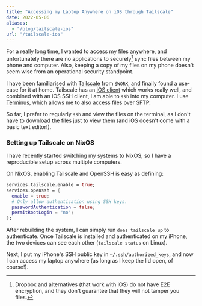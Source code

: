 ```yaml
---
title: "Accessing my Laptop Anywhere on iOS through Tailscale"
date: 2022-05-06
aliases:
  - "/blog/tailscale-ios"
url: "/tailscale-ios"
---
```


For a really long time, I wanted to access my files anywhere, and unfortunately
there are no applications to securely[^1] sync files between my phone and
computer. Also, keeping a copy of my files on my phone doesn't seem wise from
an operational security standpoint.


I have been familiarised with [Tailscale](https://tailscale.com/) from `$WORK`,
and finally found a use-case for it at home. Tailscale has an
[iOS client](https://tailscale.com/kb/1020/install-ios/) which works really
well, and combined with an iOS SSH client, I am able to `ssh` into my computer.
I use [Terminus](https://apps.apple.com/us/app/termius-terminal-ssh-client/id549039908),
which allows me to also access files over SFTP.

So far, I prefer to regularly `ssh` and view the files on the terminal, as I
don't have to download the files just to view them (and iOS doesn't come with a
basic text editor!).

### Setting up Tailscale on NixOS

I have recently started switching my systems to NixOS, so I have a reproducible
setup across multiple computers.

On NixOS, enabling Tailscale and OpenSSH is easy as defining:

```nix
services.tailscale.enable = true;
services.openssh = {
  enable = true;
  # Only allow authentication using SSH keys.
  passwordAuthentication = false;
  permitRootLogin = "no";
};
```

After rebuilding the system, I can simply run `doas tailscale up` to
authenticate. Once Tailscale is installed and authenticated on my iPhone, the
two devices can see each other (`tailscale status` on Linux).

Next, I put my iPhone's SSH public key in `~/.ssh/authorized_keys`, and now I
can access my laptop anywhere (as long as I keep the lid open, of course!).

[^1]: Dropbox and alternatives (that work with iOS) do not have E2E encryption,
  and they don't guarantee that they will not tamper you files.
